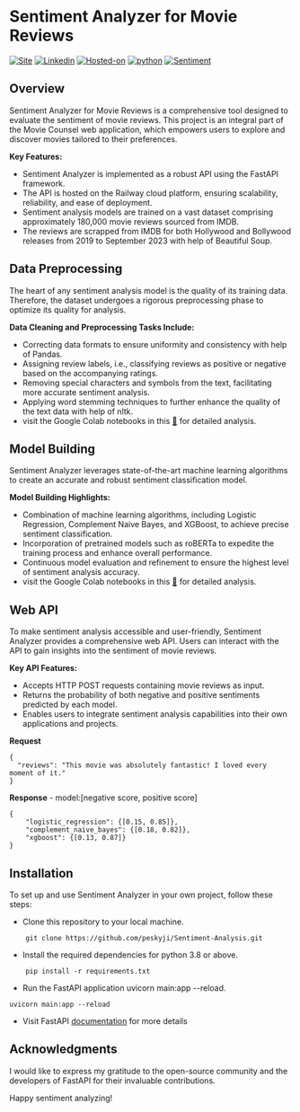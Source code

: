 # Sentiment Analyzer for Movie Reviews
[![Site](https://img.shields.io/static/v1?label=visit%20Website&message=Movie%20Counsel%20Page&color=yellow)](https://movie-counsel.streamlit.app)
[![Linkedin](https://img.shields.io/static/v1?label=visit&message=My%20Linkedin%20Page&color=blue&logo=linkedin)](https://www.linkedin.com/in/shailesh-bisht-b42a73184/)
[![Hosted-on](https://img.shields.io/static/v1?label=API%20hosted%20on&message=railway&color=orange&logo=railway)](https://railway.app/)
[![python](https://img.shields.io/static/v1?label=Python&message=%3E=3.9&color=brown&logo=python)]()
[![Sentiment](https://img.shields.io/static/v1?label=Sentiment&message=Analysis&color=purple&logo=python)]()
<br>

## Overview

Sentiment Analyzer for Movie Reviews is a comprehensive tool designed to evaluate the sentiment of movie reviews. This project is an integral part of the Movie Counsel web application, which empowers users to explore and discover movies tailored to their preferences.

**Key Features:**

- Sentiment Analyzer is implemented as a robust API using the FastAPI framework.
- The API is hosted on the Railway cloud platform, ensuring scalability, reliability, and ease of deployment.
- Sentiment analysis models are trained on a vast dataset comprising approximately 180,000 movie reviews sourced from IMDB.
- The reviews are scrapped from IMDB for both Hollywood and Bollywood releases from 2019 to September 2023 with help of Beautiful Soup.

## Data Preprocessing

The heart of any sentiment analysis model is the quality of its training data. Therefore, the dataset undergoes a rigorous preprocessing phase to optimize its quality for analysis.

**Data Cleaning and Preprocessing Tasks Include:**

- Correcting data formats to ensure uniformity and consistency with help of Pandas.
- Assigning review labels, i.e., classifying reviews as positive or negative based on the accompanying ratings.
- Removing special characters and symbols from the text, facilitating more accurate sentiment analysis.
- Applying word stemming techniques to further enhance the quality of the text data with help of nltk.
- visit the Google Colab notebooks in this [📁](https://drive.google.com/drive/folders/11Cm5Co2d-X9SrE8r7ANPu4-as3F_ik5Q?usp=drive_link) for detailed analysis.

## Model Building

Sentiment Analyzer leverages state-of-the-art machine learning algorithms to create an accurate and robust sentiment classification model.

**Model Building Highlights:**

- Combination of machine learning algorithms, including Logistic Regression, Complement Naive Bayes, and XGBoost, to achieve precise sentiment classification.
- Incorporation of pretrained models such as roBERTa to expedite the training process and enhance overall performance.
- Continuous model evaluation and refinement to ensure the highest level of sentiment analysis accuracy.
- visit the Google Colab notebooks in this [📁](https://drive.google.com/drive/folders/11Cm5Co2d-X9SrE8r7ANPu4-as3F_ik5Q?usp=drive_link) for detailed analysis.

## Web API

To make sentiment analysis accessible and user-friendly, Sentiment Analyzer provides a comprehensive web API. Users can interact with the API to gain insights into the sentiment of movie reviews.

**Key API Features:**

- Accepts HTTP POST requests containing movie reviews as input.
- Returns the probability of both negative and positive sentiments predicted by each model.
- Enables users to integrate sentiment analysis capabilities into their own applications and projects.

**Request**
```
{
  "reviews": "This movie was absolutely fantastic! I loved every moment of it."
}
```
**Response** - model:[negative score, positive score]
```
{
    "logistic_regression": {[0.15, 0.85]},
    "complement_naive_bayes": {[0.18, 0.82]},
    "xgboost": {[0.13, 0.87]}
}
```
## Installation
To set up and use Sentiment Analyzer in your own project, follow these steps:

- Clone this repository to your local machine.
```
    git clone https://github.com/peskyji/Sentiment-Analysis.git
```
- Install the required dependencies for python 3.8 or above.
```
    pip install -r requirements.txt
```
- Run the FastAPI application uvicorn main:app --reload.
```
uvicorn main:app --reload
```
- Visit FastAPI [documentation](https://fastapi.tiangolo.com/) for more details

## Acknowledgments
I would like to express my gratitude to the open-source community and the developers of FastAPI for their invaluable contributions.

Happy sentiment analyzing!

